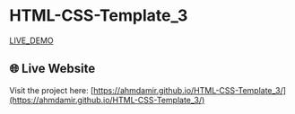 # HTML-CSS-Template_3

[LIVE_DEMO](https://ahmdamir.github.io/HTML-CSS-Template_3/)
## 🌐 Live Website

Visit the project here: [https://ahmdamir.github.io/HTML-CSS-Template_3/](https://ahmdamir.github.io/HTML-CSS-Template_3/)
